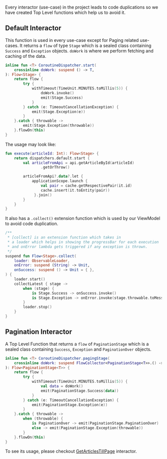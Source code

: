 Every interactor (use-case) in the project leads to code duplications so we have created Top Level functions which help us to avoid it. 

## Default Interactor

This function is used in every use-case except for Paging related use-cases. It returns a `flow` of type `Stage` which is a sealed class containing `Success` and `Exception` objects. `doWork` is where we perform fetching and caching of the data.

```kotlin
inline fun <T> CoroutineDispatcher.start(
    crossinline doWork: suspend () -> T,
): Flow<Stage> {
    return flow {
        try {
            withTimeout(TimeUnit.MINUTES.toMillis(5)) {
                doWork.invoke()
                emit(Stage.Success)
            }
        } catch (e: TimeoutCancellationException) {
            emit(Stage.Exception(e))
        }
    }.catch { throwable ->
        emit(Stage.Exception(throwable))
    }.flowOn(this)
}

```

The usage may look like:
```kotlin
fun execute(articleId: Int): Flow<Stage> {
    return dispatchers.default.start {
        val articleFromApi = api.getArticleById(articleId)
                .getOrThrow()

        articleFromApi?.data?.let {
            applicationScope.launch {
                val pair = cache.getRespectivePair(it.id)
                cache.insert(it.toEntity(pair))
             }.join()
        }
    }
}
```

It also has a `.collect()` extension function which is used by our ViewModel to avoid code duplication.

```kotlin
/**
 * [collect] is an extension function which takes in
 * a loader which helps in showing the progressBar for each execution
 * and onError lambda gets triggered if any exception is thrown.
 */
suspend fun Flow<Stage>.collect(
    loader: ObservableLoader,
    onError: suspend (String) -> Unit,
    onSuccess: suspend () -> Unit = { },
) {
    loader.start()
    collectLatest { stage ->
        when (stage) {
            is Stage.Success -> onSuccess.invoke()
            is Stage.Exception -> onError.invoke(stage.throwable.toMessage)
        }
        loader.stop()
    }
}

```

## Pagination Interactor

A Top Level Function that returns a `flow` of `PaginationStage` which is a sealed class containing `Success`, `Exception` and `PaginationOver` objects.

```kotlin
inline fun <T> CoroutineDispatcher.pagingStage(
    crossinline doWork: suspend FlowCollector<PaginationStage<T>>.() -> T,
): Flow<PaginationStage<T>> {
    return flow {
        try {
            withTimeout(TimeUnit.MINUTES.toMillis(5)) {
                val data = doWork()
                emit(PaginationStage.Success(data))
            }
        } catch (e: TimeoutCancellationException) {
            emit(PaginationStage.Exception(e))
        }
    }.catch { throwable ->
        when (throwable) {
            is PaginationOver -> emit(PaginationStage.PaginationOver)
            else -> emit(PaginationStage.Exception(throwable))
        }
    }.flowOn(this)
}
```

To see its usage, please checkout [GetArticlesTillPage](https://github.com/kasem-sm/SlimeKT/blob/dev/features/article/domain/interactors/src/main/java/kasem/sm/article/domain/interactors/GetArticlesTillPage.kt) interactor.
